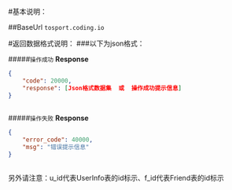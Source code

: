 #基本说明：

##BaseUrl
`tosport.coding.io`

#返回数据格式说明：
###以下为json格式：

#####`操作成功`
**Response**
```json
{
	"code": 20000,
	"response": [Json格式数据集  或  操作成功提示信息]
}
```
##


#####`操作失败`
**Response**
```json
{
	"error_code": 40000,
	"msg": "错误提示信息"
}
```
##

另外请注意：u_id代表UserInfo表的id标示、f_id代表Friend表的id标示

